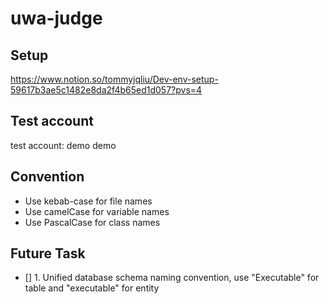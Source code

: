 # uwa-judge
## Setup
https://www.notion.so/tommyjqliu/Dev-env-setup-59617b3ae5c1482e8da2f4b65ed1d057?pvs=4

## Test account
test account: demo demo

## Convention
- Use kebab-case for file names
- Use camelCase for variable names
- Use PascalCase for class names

## Future Task
- [] 1. Unified database schema naming convention, use "Executable" for table and "executable" for entity